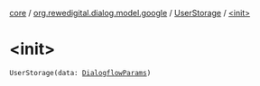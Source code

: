 [core](../../index.md) / [org.rewedigital.dialog.model.google](../index.md) / [UserStorage](index.md) / [&lt;init&gt;](./-init-.md)

# &lt;init&gt;

`UserStorage(data: `[`DialogflowParams`](../../org.rewedigital.dialog.model.dialogflow/-dialogflow-params.md)`)`